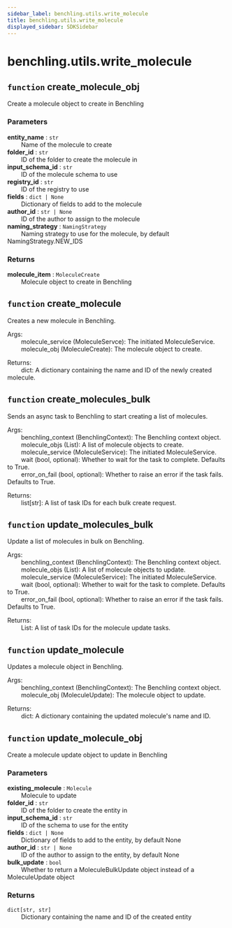 ```yaml
---
sidebar_label: benchling.utils.write_molecule
title: benchling.utils.write_molecule
displayed_sidebar: SDKSidebar
--- 
```



# benchling.utils.write_molecule


## `function` create_molecule_obj
  
Create a molecule object to create in Benchling  
  
### Parameters  
  
**entity_name** : `str`  
&nbsp; &nbsp; &nbsp; &nbsp; Name of the molecule to create  
**folder_id** : `str`  
&nbsp; &nbsp; &nbsp; &nbsp; ID of the folder to create the molecule in  
**input_schema_id** : `str`  
&nbsp; &nbsp; &nbsp; &nbsp; ID of the molecule schema to use  
**registry_id** : `str`  
&nbsp; &nbsp; &nbsp; &nbsp; ID of the registry to use  
**fields** : `dict | None`  
&nbsp; &nbsp; &nbsp; &nbsp; Dictionary of fields to add to the molecule  
**author_id** : `str | None`  
&nbsp; &nbsp; &nbsp; &nbsp; ID of the author to assign to the molecule  
**naming_strategy** : `NamingStrategy`  
&nbsp; &nbsp; &nbsp; &nbsp; Naming strategy to use for the molecule, by default NamingStrategy.NEW_IDS  
  
### Returns  
  
**molecule_item** : `MoleculeCreate`  
&nbsp; &nbsp; &nbsp; &nbsp; Molecule object to create in Benchling  


## `function` create_molecule
  
Creates a new molecule in Benchling.  
  
Args:  
&nbsp; &nbsp; &nbsp; &nbsp; molecule_service (MoleculeServce): The initiated MoleculeService.  
&nbsp; &nbsp; &nbsp; &nbsp; molecule_obj (MoleculeCreate): The molecule object to create.  
  
Returns:  
&nbsp; &nbsp; &nbsp; &nbsp; dict: A dictionary containing the name and ID of the newly created molecule.  


## `function` create_molecules_bulk
  
Sends an async task to Benchling to start creating a list of molecules.  
  
Args:  
&nbsp; &nbsp; &nbsp; &nbsp; benchling_context (BenchlingContext): The Benchling context object.  
&nbsp; &nbsp; &nbsp; &nbsp; molecule_objs (List): A list of molecule objects to create.  
&nbsp; &nbsp; &nbsp; &nbsp; molecule_service (MoleculeService): The initiated MoleculeService.  
&nbsp; &nbsp; &nbsp; &nbsp; wait (bool, optional): Whether to wait for the task to complete. Defaults to True.  
&nbsp; &nbsp; &nbsp; &nbsp; error_on_fail (bool, optional): Whether to raise an error if the task fails. Defaults to True.  
  
Returns:  
&nbsp; &nbsp; &nbsp; &nbsp; list[str]: A list of task IDs for each bulk create request.  


## `function` update_molecules_bulk
  
Update a list of molecules in bulk on Benchling.  
  
Args:  
&nbsp; &nbsp; &nbsp; &nbsp; benchling_context (BenchlingContext): The Benchling context object.  
&nbsp; &nbsp; &nbsp; &nbsp; molecule_objs (List): A list of molecule objects to update.  
&nbsp; &nbsp; &nbsp; &nbsp; molecule_service (MoleculeService): The initiated MoleculeService.  
&nbsp; &nbsp; &nbsp; &nbsp; wait (bool, optional): Whether to wait for the task to complete. Defaults to True.  
&nbsp; &nbsp; &nbsp; &nbsp; error_on_fail (bool, optional): Whether to raise an error if the task fails. Defaults to True.  
  
Returns:  
&nbsp; &nbsp; &nbsp; &nbsp; List: A list of task IDs for the molecule update tasks.  


## `function` update_molecule
  
Updates a molecule object in Benchling.  
  
Args:  
&nbsp; &nbsp; &nbsp; &nbsp; benchling_context (BenchlingContext): The Benchling context object.  
&nbsp; &nbsp; &nbsp; &nbsp; molecule_obj (MoleculeUpdate): The molecule object to update.  
  
Returns:  
&nbsp; &nbsp; &nbsp; &nbsp; dict: A dictionary containing the updated molecule's name and ID.  


## `function` update_molecule_obj
  
Create a molecule update object to update in Benchling  
  
### Parameters  
  
**existing_molecule** : `Molecule`  
&nbsp; &nbsp; &nbsp; &nbsp; Molecule to update  
**folder_id** : `str`  
&nbsp; &nbsp; &nbsp; &nbsp; ID of the folder to create the entity in  
**input_schema_id** : `str`  
&nbsp; &nbsp; &nbsp; &nbsp; ID of the schema to use for the entity  
**fields** : `dict | None`  
&nbsp; &nbsp; &nbsp; &nbsp; Dictionary of fields to add to the entity, by default None  
**author_id** : `str | None`  
&nbsp; &nbsp; &nbsp; &nbsp; ID of the author to assign to the entity, by default None  
**bulk_update** : `bool`  
&nbsp; &nbsp; &nbsp; &nbsp; Whether to return a MoleculeBulkUpdate object instead of a MoleculeUpdate object  
  
### Returns  
  
`dict[str, str]`  
&nbsp; &nbsp; &nbsp; &nbsp; Dictionary containing the name and ID of the created entity  
